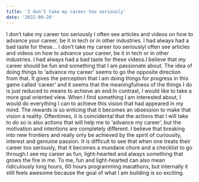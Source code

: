 ```yaml
---
title: 'I don’t take my career too seriously'
date: '2022-09-28'
---
```

I don’t take my career too seriously
I often see articles and videos on how to advance your career, be it in tech or in other industries. I had always had a bad taste for these…
I don’t take my career too seriouslyI often see articles and videos on how to advance your career, be it in tech or in other industries. I had always had a bad taste for these videos.I believe that my career should be fun and something that I am passionate about. The idea of doing things to ‘advance my career’ seems to go the opposite direction from that. It gives the perception that I am doing things for progress in this game called ‘career’ and it seems that the meaningfulness of the things I do is just reduced to means to achieve an end.In contrast, I would like to take a more goal oriented view. When I find something I am interested about, I would do everything I can to achieve this vision that had appeared in my mind. The rewards is so enticing that it becomes an obsession to make that vision a reality. Oftentimes, it is coincidental that the actions that I will take to do so is also actions that will help me to ‘advance my career’, but the motivation and intentions are completely different. I believe that breaking into new frontiers and really only be achieved by the spirit of curiousity, interest and geniuine passion. It is difficult to see that when one treats their career too seriously, that it becomes a mundane chore and a checklist to go through.I see my career as fun, light-hearted and always something that grows the fire in me. To me, fun and light-hearted can also mean ridiculously long hours, 60 hours programming marathons, but internally it still feels awesome because the goal of what I am building is so exciting.
